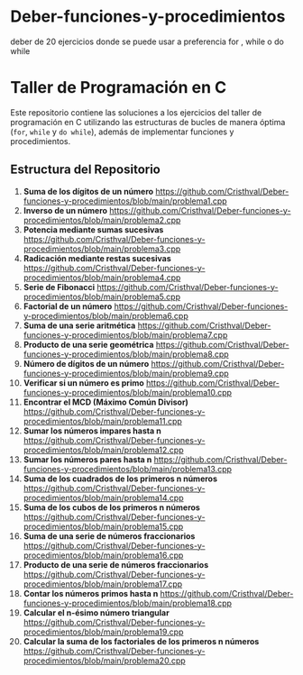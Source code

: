 # Deber-funciones-y-procedimientos
deber de 20 ejercicios donde se puede usar a preferencia for , while o do while

# Taller de Programación en C

Este repositorio contiene las soluciones a los ejercicios del taller de programación en C utilizando las estructuras de bucles de manera óptima (`for`, `while` y `do while`), además de implementar funciones y procedimientos.

## Estructura del Repositorio
1. **Suma de los dígitos de un número**
   https://github.com/Cristhval/Deber-funciones-y-procedimientos/blob/main/problema1.cpp
2. **Inverso de un número**
   https://github.com/Cristhval/Deber-funciones-y-procedimientos/blob/main/problema2.cpp
3. **Potencia mediante sumas sucesivas**
   https://github.com/Cristhval/Deber-funciones-y-procedimientos/blob/main/problema3.cpp
4. **Radicación mediante restas sucesivas**
   https://github.com/Cristhval/Deber-funciones-y-procedimientos/blob/main/problema4.cpp
5. **Serie de Fibonacci**
   https://github.com/Cristhval/Deber-funciones-y-procedimientos/blob/main/problema5.cpp
6. **Factorial de un número**
   https://github.com/Cristhval/Deber-funciones-y-procedimientos/blob/main/problema6.cpp
7. **Suma de una serie aritmética**
   https://github.com/Cristhval/Deber-funciones-y-procedimientos/blob/main/problema7.cpp
8. **Producto de una serie geométrica**
   https://github.com/Cristhval/Deber-funciones-y-procedimientos/blob/main/problema8.cpp
9. **Número de dígitos de un número**
   https://github.com/Cristhval/Deber-funciones-y-procedimientos/blob/main/problema9.cpp
10. **Verificar si un número es primo**
    https://github.com/Cristhval/Deber-funciones-y-procedimientos/blob/main/problema10.cpp
11. **Encontrar el MCD (Máximo Común Divisor)**
    https://github.com/Cristhval/Deber-funciones-y-procedimientos/blob/main/problema11.cpp
12. **Sumar los números impares hasta n**
    https://github.com/Cristhval/Deber-funciones-y-procedimientos/blob/main/problema12.cpp
13. **Sumar los números pares hasta n**
    https://github.com/Cristhval/Deber-funciones-y-procedimientos/blob/main/problema13.cpp
14. **Suma de los cuadrados de los primeros n números**
    https://github.com/Cristhval/Deber-funciones-y-procedimientos/blob/main/problema14.cpp
15. **Suma de los cubos de los primeros n números**
    https://github.com/Cristhval/Deber-funciones-y-procedimientos/blob/main/problema15.cpp
16. **Suma de una serie de números fraccionarios**
    https://github.com/Cristhval/Deber-funciones-y-procedimientos/blob/main/problema16.cpp
17. **Producto de una serie de números fraccionarios**
    https://github.com/Cristhval/Deber-funciones-y-procedimientos/blob/main/problema17.cpp
18. **Contar los números primos hasta n**
    https://github.com/Cristhval/Deber-funciones-y-procedimientos/blob/main/problema18.cpp
19. **Calcular el n-ésimo número triangular**
    https://github.com/Cristhval/Deber-funciones-y-procedimientos/blob/main/problema19.cpp
20. **Calcular la suma de los factoriales de los primeros n números**
    https://github.com/Cristhval/Deber-funciones-y-procedimientos/blob/main/problema20.cpp
    

